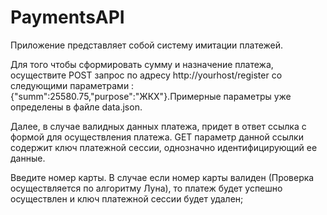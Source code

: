 # PaymentsAPI
Приложение представляет собой систему имитации платежей.

Для того чтобы сформировать сумму и назначение платежа, осуществите POST запрос по адресу http://yourhost/register  со следующими параметрами : {"summ":25580.75,"purpose":"ЖКХ"}.Примерные параметры уже определены в файле data.json.

Далее, в случае валидных данных платежа, придет в ответ ссылка с формой для осуществления платежа. GET параметр данной ссылки содержит ключ платежной сессии, однозначно идентифицирующий ее данные.

Введите номер карты. В случае если номер карты валиден (Проверка осуществляется по алгоритму Луна), то платеж будет успешно осуществлен и ключ платежной сессии будет удален;
